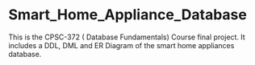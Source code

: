# Smart_Home_Appliance_Database
This is the CPSC-372 ( Database Fundamentals) Course final project. It includes a DDL, DML and ER Diagram of the smart home appliances database.
